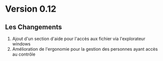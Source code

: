 # Version 0.12

## Les Changements

1. Ajout d'un section d'aide pour l'accès aux fichier via l'explorateur windows
2. Amélioration de l'ergonomie pour la gestion des personnes ayant accès au contrôle

